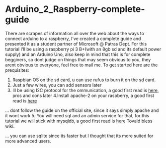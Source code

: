 # Arduino_2_Raspberry-complete-guide
There are scrapes of information all over the web about the ways to connect arduino to a raspberry, I've created a complete guide and presented it as a student partner of Microsoft @ Patras Dept.
For this tutorial I'll be using a raspberry pi 3 B+(with an 8gb sd and its default power supply) and an Arduino Uno, also keep in mind that this is for complete begginers, so dont judge on things that may seem obvious to you, they arent obvious to everyone, feel free to mail me.
To get started here are the prequisites:
1. Raspbian OS on the sd card, u can use rufus to burn it on the sd card.
2. Just a few wires, you can add sensors later
3. Ill be using I2C protocol for the ommunication, a good first read is [here](https://en.wikipedia.org/wiki/I%C2%B2C), pros and cons later
4.Install apache-2 on your raspberry, a good first read is [here](https://en.wikipedia.org/wiki/Apache_HTTP_Server)

... dont follow the guide on the official site, since it says simply apache and it wont work
5. You will need sql and an admin service for that, for this tutorial we will stick with mysqldb, a good first read is [here](https://en.wikipedia.org/wiki/MySQL) Tovald bless wiki.

... you can use sqlite since its faster but I thought that its more suited for more advanced users.
